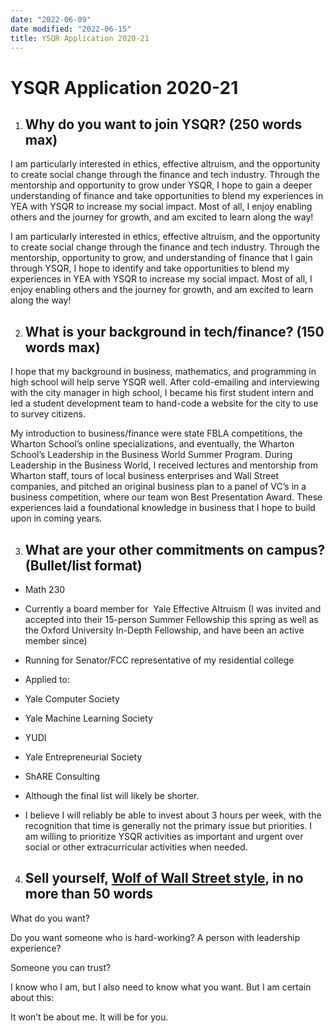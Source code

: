 ```yaml
---
date: "2022-06-09"
date modified: "2022-06-15"
title: YSQR Application 2020-21
---
```


# YSQR Application 2020-21
1. ## Why do you want to join YSQR? (250 words max)

I am particularly interested in ethics, effective altruism, and the opportunity to create social change through the finance and tech industry. Through the mentorship and opportunity to grow under YSQR, I hope to gain a deeper understanding of finance and take opportunities to blend my experiences in YEA with YSQR to increase my social impact. Most of all, I enjoy enabling others and the journey for growth, and am excited to learn along the way!

I am particularly interested in ethics, effective altruism, and the opportunity to create social change through the finance and tech industry. Through the mentorship, opportunity to grow, and understanding of finance that I gain through YSQR, I hope to identify and take opportunities to blend my experiences in YEA with YSQR to increase my social impact. Most of all, I enjoy enabling others and the journey for growth, and am excited to learn along the way!

2. ## What is your background in tech/finance? (150 words max)

I hope that my background in business, mathematics, and programming in high school will help serve YSQR well. After cold-emailing and interviewing with the city manager in high school, I became his first student intern and led a student development team to hand-code a website for the city to use to survey citizens.

My introduction to business/finance were state FBLA competitions, the Wharton School’s online specializations, and eventually, the Wharton School’s Leadership in the Business World Summer Program. During Leadership in the Business World, I received lectures and mentorship from Wharton staff, tours of local business enterprises and Wall Street companies, and pitched an original business plan to a panel of VC’s in a business competition, where our team won Best Presentation Award. These experiences laid a foundational knowledge in business that I hope to build upon in coming years.

3. ## What are your other commitments on campus? (Bullet/list format)

- Math 230

- Currently a board member for  Yale Effective Altruism (I was invited and accepted into their 15-person Summer Fellowship this spring as well as the Oxford University In-Depth Fellowship, and have been an active member since)

- Running for Senator/FCC representative of my residential college

- Applied to:

- Yale Computer Society

- Yale Machine Learning Society

- YUDI

- Yale Entrepreneurial Society

- ShARE Consulting

- Although the final list will likely be shorter.

- I believe I will reliably be able to invest about 3 hours per week, with the recognition that time is generally not the primary issue but priorities. I am willing to prioritize YSQR activities as important and urgent over social or other extracurricular activities when needed.

4. ## Sell yourself, [Wolf of Wall Street style](https://www.youtube.com/watch?v=SGSkYftGMrM), in no more than 50 words

What do you want?

Do you want someone who is hard-working? A person with leadership experience?

Someone you can trust?

I know who I am, but I also need to know what you want. But I am certain about this:

It won’t be about me. It will be for you.
